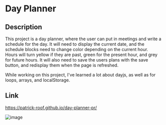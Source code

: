 # Day Planner

## Description

This project is a day planner, where the user can put in meetings and write a schedule for the day. It will need to display the current date, and the schedule blocks need to change color depending on the current hour. Hours will turn yellow if they are past, green for the present hour, and grey for future hours. It will also need to save the users plans with the save button, and redisplay them when the page is refreshed.

While working on this project, I've learned a lot about dayjs, as well as for loops, arrays, and localStorage.

## Link

https://patrick-roof.github.io/day-planner-pr/

![image](https://user-images.githubusercontent.com/115768554/203667314-a6edb743-7e25-4d21-864e-65ebe3da0565.png)



